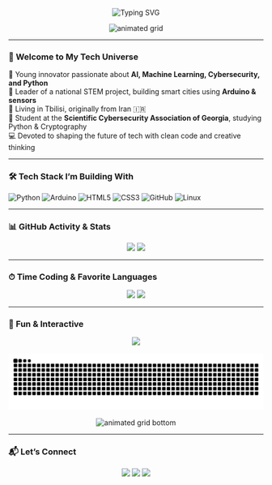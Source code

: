 <!-- DYNAMIC HEADER SECTION -->
<p align="center">
  <img src="https://readme-typing-svg.demolab.com/?font=Fira+Code&weight=500&size=30&pause=1000&color=00B89F&center=true&vCenter=true&width=900&lines=Hey%2C+I'm+Roham+Hamidi!;STEM+Leader+%7C+AI+Dreamer+%7C+Tech+Savvy;Coding+My+Way+to+the+Future!;Always+Building+Something+New+%F0%9F%9A%80" alt="Typing SVG" />
</p>

<!-- GRID COLOR ANIMATION TOP -->
<p align="center">
  <img src="https://raw.githubusercontent.com/Rohamidi/Rohamidi/output/grid-snake.svg" alt="animated grid" />
</p>

---

### 👋 Welcome to My Tech Universe

🧠 Young innovator passionate about **AI, Machine Learning, Cybersecurity, and Python**  
🚀 Leader of a national STEM project, building smart cities using **Arduino & sensors**  
📍 Living in Tbilisi, originally from Iran 🇮🇷  
🔐 Student at the **Scientific Cybersecurity Association of Georgia**, studying Python & Cryptography  
💻 Devoted to shaping the future of tech with clean code and creative thinking  

---

### 🛠 Tech Stack I’m Building With
![Python](https://img.shields.io/badge/-Python-000?&logo=Python&logoColor=00B89F)
![Arduino](https://img.shields.io/badge/-Arduino-000?&logo=Arduino&logoColor=00B89F)
![HTML5](https://img.shields.io/badge/-HTML5-000?&logo=HTML5&logoColor=00B89F)
![CSS3](https://img.shields.io/badge/-CSS3-000?&logo=CSS3&logoColor=00B89F)
![GitHub](https://img.shields.io/badge/-GitHub-000?&logo=GitHub&logoColor=00B89F)
![Linux](https://img.shields.io/badge/-Linux-000?&logo=Linux&logoColor=00B89F)

---

### 📊 GitHub Activity & Stats

<p align="center">
  <img height="170" src="https://github-readme-stats.vercel.app/api?username=Rohamidi&show_icons=true&theme=transparent&hide_title=true&title_color=00B89F&icon_color=00B89F" />
  <img height="170" src="https://streak-stats.demolab.com?user=Rohamidi&theme=transparent&hide_border=true&ring=00B89F&fire=00B89F&currStreakLabel=00B89F" />
</p>

---

### ⏱ Time Coding & Favorite Languages

<p align="center">
  <img height="180" src="https://github-readme-stats.vercel.app/api/top-langs/?username=Rohamidi&layout=compact&theme=transparent&title_color=00B89F" />
  <img height="180" src="https://github-readme-stats.vercel.app/api/wakatime?username=Rohamidi&theme=transparent&title_color=00B89F" />
</p>

---

### 🧬 Fun & Interactive

<!-- 3D PROFILE CARD -->
<p align="center">
  <a href="https://github.com/rohamhamidi">
    <img src="https://github-profile-summary-cards.vercel.app/api/cards/profile-details?username=Rohamidi&theme=github_dark" />
  </a>
</p>

<!-- SNAKE CONTRIBUTION ANIMATION -->
<p align="center">
 <img src="https://raw.githubusercontent.com/Rohamidi/Rohamidi/output/github-contribution-grid-snake-dark.svg?palette=github-dark" alt="snake animation" />
</p>

<!-- GRID COLOR ANIMATION BOTTOM -->
<p align="center">
  <img src="https://raw.githubusercontent.com/Rohamidi/Rohamidi/output/grid-snake.svg" alt="animated grid bottom" />
</p>

---

### 📬 Let’s Connect
<p align="center">
  <a href="mailto:rohamhamidi.dev@gmail.com"><img src="https://img.shields.io/badge/Gmail-Email_Me-00B89F?style=for-the-badge&logo=gmail&logoColor=white" /></a>
  <a href="https://linkedin.com/in/rohamhamidi"><img src="https://img.shields.io/badge/LinkedIn-Roham_Hamidi-00B89F?style=for-the-badge&logo=linkedin&logoColor=white" /></a>
  <a href="https://t.me/rohamhamidi"><img src="https://img.shields.io/badge/Telegram-@rohamhamidi-00B89F?style=for-the-badge&logo=telegram&logoColor=white" /></a>
</p>
